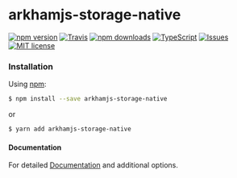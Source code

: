 # arkhamjs-storage-native

[![npm version](https://img.shields.io/npm/v/arkhamjs-storage-native.svg?style=flat-square)](https://www.npmjs.com/package/arkhamjs-storage-native)
[![Travis](https://img.shields.io/travis/nitrogenlabs/arkhamjs-storage-native.svg?style=flat-square)](https://travis-ci.org/nitrogenlabs/arkhamjs-storage-native)
[![npm downloads](https://img.shields.io/npm/dm/arkhamjs-storage-native.svg?style=flat-square)](https://www.npmjs.com/package/arkhamjs-storage-native)
[![TypeScript](https://badges.frapsoft.com/typescript/version/typescript-next.svg?v=101)](https://github.com/ellerbrock/typescript-badges/)
[![Issues](http://img.shields.io/github/issues/nitrogenlabs/arkhamjs-storage-native.svg?style=flat-square)](https://github.com/nitrogenlabs/arkhamjs-storage-native/issues)
[![MIT license](http://img.shields.io/badge/license-MIT-brightgreen.svg?style=flat-square)](http://opensource.org/licenses/MIT)

### Installation

Using [npm](https://www.npmjs.com/):
```bash
$ npm install --save arkhamjs-storage-native
```
or
```bash
$ yarn add arkhamjs-storage-native
```

#### Documentation

For detailed [Documentation](http://www.arkhamjs.com) and additional options.
